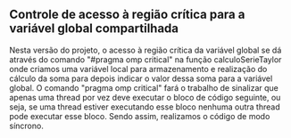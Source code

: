 ## Controle de acesso à região crítica para a variável global compartilhada

Nesta versão do projeto, o acesso à região crítica da variável global se dá através do comando "#pragma omp critical" na função calculoSerieTaylor onde criamos uma variável local para armazenamento e realização do cálculo da soma para depois indicar o valor dessa soma para a variável global. O comando "pragma omp critical" fará o trabalho de sinalizar que apenas uma thread por vez deve executar o bloco de código seguinte, ou seja, se uma thread estiver executando esse bloco nenhuma outra thread pode executar esse bloco. Sendo assim, realizamos o código de modo síncrono.

